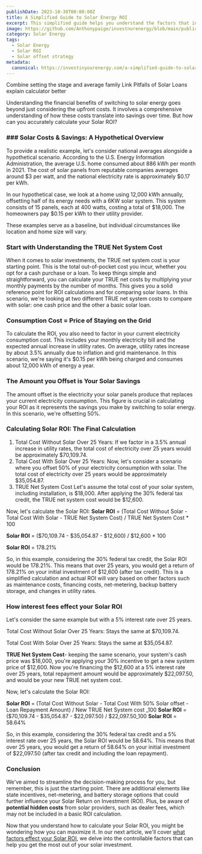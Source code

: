 ```yaml
---
publishDate: 2023-10-30T00:00:00Z
title: A Simplified Guide to Solar Energy ROI
excerpt: This simplified guide helps you understand the factors that influence ROI, aiding in making informed decisions.
image: https://github.com/Anthonypaige/investnurenergy/blob/main/public/images/cover-art/SLR-4-cover-art.png?raw=true
category: Solar Energy
tags:
  - Solar Energy
  - Solar ROI
  - Solar offset strategy
metadata:
  canonical: https://investinyourenergy.com/a-simplified-guide-to-solar-energy-roi
---
```


Combine setting the stage and average family
Link Pitfalls of Solar Loans
explain calculator better

Understanding the financial benefits of switching to solar energy goes beyond just considering the upfront costs. It involves a comprehensive understanding of how these costs translate into savings over time. But how can you accurately calculate your Solar ROI?

### ### **Solar Costs & Savings: A Hypothetical Overview**

To provide a realistic example, let's consider national averages alongside a hypothetical scenario. According to the U.S. Energy Information Administration, the average U.S. home consumed about 886 kWh per month in 2021. The cost of solar panels from reputable companies averages around $3 per watt, and the national electricity rate is approximately $0.17 per kWh.

In our hypothetical case, we look at a home using 12,000 kWh annually, offsetting half of its energy needs with a 6KW solar system. This system consists of 15 panels, each at 400 watts, costing a total of $18,000. The homeowners pay $0.15 per kWh to their utility provider.

These examples serve as a baseline, but individual circumstances like location and home size will vary.

### **Start with Understanding the TRUE Net System Cost**

When it comes to solar investments, the TRUE net system cost is your starting point. This is the total out-of-pocket cost you incur, whether you opt for a cash purchase or a loan. To keep things simple and straightforward, you can calculate your TRUE net costs by multiplying your monthly payments by the number of months. This gives you a solid reference point for ROI calculations and for comparing solar loans. In this scenario, we're looking at two different TRUE net system costs to compare with solar: one cash price and the other a basic solar loan.

### **Consumption Cost = Price of Staying on the Grid**

To calculate the ROI, you also need to factor in your current electricity consumption cost. This includes your monthly electricity bill and the expected annual increase in utility rates. On average, utility rates increase by about 3.5% annually due to inflation and grid maintenance. In this scenario, we're saying it's $0.15 per kWh being charged and consumes about 12,000 kWh of energy a year.

### **The Amount you Offset is Your Solar Savings**

The amount offset is the electricity your solar panels produce that replaces your current electricity consumption. This figure is crucial in calculating your ROI as it represents the savings you make by switching to solar energy. In this scenario, we're offsetting 50%.

### **Calculating Solar ROI: The Final Calculation**

1. Total Cost Without Solar Over 25 Years: If we factor in a 3.5% annual increase in utility rates, the total cost of electricity over 25 years would be approximately $70,109.74.
2. Total Cost With Solar Over 25 Years: Now, let's consider a scenario where you offset 50% of your electricity consumption with solar. The total cost of electricity over 25 years would be approximately $35,054.87.
3. TRUE Net System Cost Let's assume the total cost of your solar system, including installation, is $18,000. After applying the 30% federal tax credit, the TRUE net system cost would be $12,600.

Now, let's calculate the Solar ROI:
**Solar ROI** = (Total Cost Without Solar - Total Cost With Solar - TRUE Net System Cost) / TRUE Net System Cost \* 100

**Solar ROI** = ($70,109.74 - $35,054.87 - $12,600) / $12,600 \* 100

**Solar ROI** = 178.21%

So, in this example, considering the 30% federal tax credit, the Solar ROI would be 178.21%. This means that over 25 years, you would get a return of 178.21% on your initial investment of $12,600 (after tax credit). This is a simplified calculation and actual ROI will vary based on other factors such as maintenance costs, financing costs, net-metering, backup battery storage, and changes in utility rates.

### **How interest fees effect your Solar ROI**

Let's consider the same example but with a 5% interest rate over 25 years.

Total Cost Without Solar Over 25 Years: Stays the same at $70,109.74.

Total Cost With Solar Over 25 Years: Stays the same at $35,054.87.

**TRUE Net System Cost**- keeping the same scenario, your system's cash price was $18,000, you're applying your 30% incentive to get a new system price of $12,600. Now you're financing the $12,600 at a 5% interest rate over 25 years, total repayment amount would be approximately $22,097.50, and would be your new TRUE net system cost.

Now, let's calculate the Solar ROI:

**Solar ROI** = (Total Cost Without Solar - Total Cost With 50% Solar offset - Loan Repayment Amount) / New TRUE Net System cost \_100
**Solar ROI** = ($70,109.74 - $35,054.87 - $22,097.50) / $22,097.50_100
**Solar ROI** = 58.64%

So, in this example, considering the 30% federal tax credit and a 5% interest rate over 25 years, the Solar ROI would be 58.64%. This means that over 25 years, you would get a return of 58.64% on your initial investment of $22,097.50 (after tax credit and including the loan repayment).

### **Conclusion**

We've aimed to streamline the decision-making process for you, but remember, this is just the starting point. There are additional elements like state incentives, net-metering, and battery storage options that could further influence your Solar Return on Investment (ROI). Plus, be aware of **potential hidden costs** from solar providers, such as dealer fees, which may not be included in a basic ROI calculation.

Now that you understand how to calculate your Solar ROI, you might be wondering how you can maximize it. In our next article, we'll cover [what factors effect your Solar ROI](https://investinyourenergy.com/what-factors-will-effect-my-solar-roi), we delve into the controllable factors that can help you get the most out of your solar investment.
